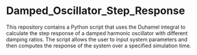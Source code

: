 # Damped_Oscillator_Step_Response
This repository contains a Python script that uses the Duhamel integral to calculate the step response of a damped harmonic oscillator with different damping ratios. The script allows the user to input system parameters and then computes the response of the system over a specified simulation time.
